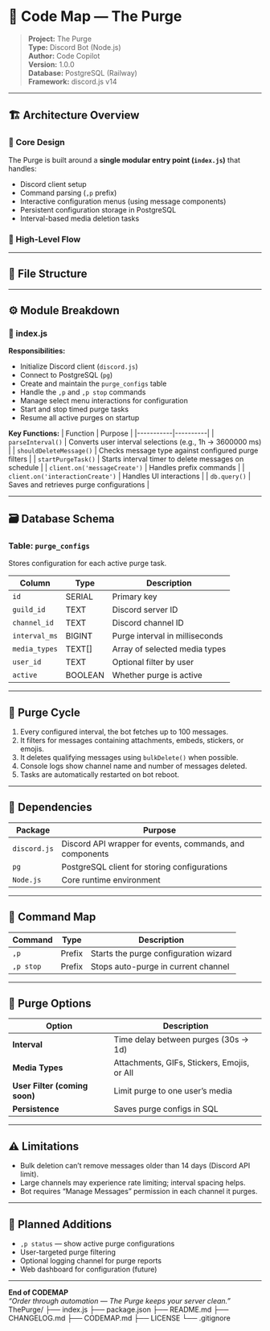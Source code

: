 # 🧭 Code Map — The Purge  

> **Project:** The Purge  
> **Type:** Discord Bot (Node.js)  
> **Author:** Code Copilot  
> **Version:** 1.0.0  
> **Database:** PostgreSQL (Railway)  
> **Framework:** discord.js v14  

---

## 🏗️ Architecture Overview  

### 🔹 Core Design  
The Purge is built around a **single modular entry point (`index.js`)** that handles:  
- Discord client setup  
- Command parsing (`,p` prefix)  
- Interactive configuration menus (using message components)  
- Persistent configuration storage in PostgreSQL  
- Interval-based media deletion tasks  

### 🔹 High-Level Flow
---

## 📁 File Structure
---

## ⚙️ Module Breakdown  

### 🧠 index.js  
**Responsibilities:**
- Initialize Discord client (`discord.js`)
- Connect to PostgreSQL (`pg`)
- Create and maintain the `purge_configs` table
- Handle the `,p` and `,p stop` commands
- Manage select menu interactions for configuration
- Start and stop timed purge tasks
- Resume all active purges on startup

**Key Functions:**
| Function | Purpose |
|-----------|----------|
| `parseInterval()` | Converts user interval selections (e.g., 1h → 3600000 ms) |
| `shouldDeleteMessage()` | Checks message type against configured purge filters |
| `startPurgeTask()` | Starts interval timer to delete messages on schedule |
| `client.on('messageCreate')` | Handles prefix commands |
| `client.on('interactionCreate')` | Handles UI interactions |
| `db.query()` | Saves and retrieves purge configurations |

---

## 🗃️ Database Schema  

### Table: `purge_configs`  
Stores configuration for each active purge task.

| Column | Type | Description |
|---------|------|-------------|
| `id` | SERIAL | Primary key |
| `guild_id` | TEXT | Discord server ID |
| `channel_id` | TEXT | Discord channel ID |
| `interval_ms` | BIGINT | Purge interval in milliseconds |
| `media_types` | TEXT[] | Array of selected media types |
| `user_id` | TEXT | Optional filter by user |
| `active` | BOOLEAN | Whether purge is active |

---

## 🔁 Purge Cycle  

1. Every configured interval, the bot fetches up to 100 messages.  
2. It filters for messages containing attachments, embeds, stickers, or emojis.  
3. It deletes qualifying messages using `bulkDelete()` when possible.  
4. Console logs show channel name and number of messages deleted.  
5. Tasks are automatically restarted on bot reboot.

---

## 🧩 Dependencies  

| Package | Purpose |
|----------|----------|
| `discord.js` | Discord API wrapper for events, commands, and components |
| `pg` | PostgreSQL client for storing configurations |
| `Node.js` | Core runtime environment |

---

## 🧱 Command Map  

| Command | Type | Description |
|----------|------|-------------|
| `,p` | Prefix | Starts the purge configuration wizard |
| `,p stop` | Prefix | Stops auto-purge in current channel |

---

## 🧹 Purge Options  

| Option | Description |
|---------|-------------|
| **Interval** | Time delay between purges (30s → 1d) |
| **Media Types** | Attachments, GIFs, Stickers, Emojis, or All |
| **User Filter (coming soon)** | Limit purge to one user’s media |
| **Persistence** | Saves purge configs in SQL |

---

## ⚠️ Limitations  

- Bulk deletion can’t remove messages older than 14 days (Discord API limit).  
- Large channels may experience rate limiting; interval spacing helps.  
- Bot requires “Manage Messages” permission in each channel it purges.  

---

## 🧠 Planned Additions  

- `,p status` — show active purge configurations  
- User-targeted purge filtering  
- Optional logging channel for purge reports  
- Web dashboard for configuration (future)  

---

**End of CODEMAP**  
*“Order through automation — The Purge keeps your server clean.”*
ThePurge/
├── index.js
├── package.json
├── README.md
├── CHANGELOG.md
├── CODEMAP.md
├── LICENSE
└── .gitignore
